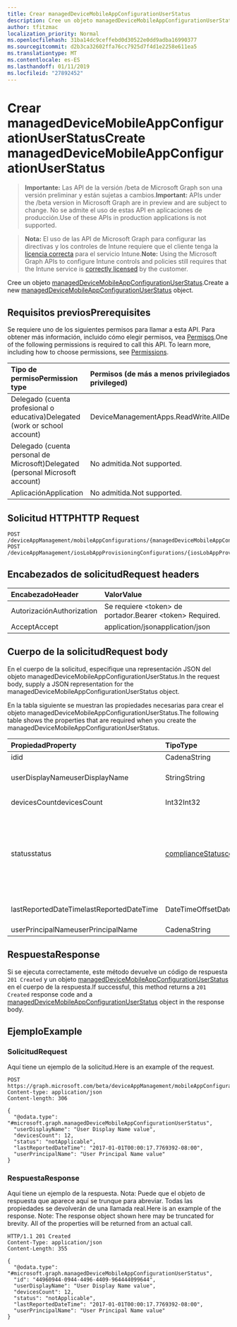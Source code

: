 ```yaml
---
title: Crear managedDeviceMobileAppConfigurationUserStatus
description: Cree un objeto managedDeviceMobileAppConfigurationUserStatus.
author: tfitzmac
localization_priority: Normal
ms.openlocfilehash: 31ba14dc9ceffebd0d30522e0dd9adba16990377
ms.sourcegitcommit: d2b3ca32602ffa76cc7925d7f4d1e2258e611ea5
ms.translationtype: MT
ms.contentlocale: es-ES
ms.lasthandoff: 01/11/2019
ms.locfileid: "27892452"
---
```

# <a name="create-manageddevicemobileappconfigurationuserstatus"></a><span data-ttu-id="4e202-103">Crear managedDeviceMobileAppConfigurationUserStatus</span><span class="sxs-lookup"><span data-stu-id="4e202-103">Create managedDeviceMobileAppConfigurationUserStatus</span></span>

> <span data-ttu-id="4e202-104">**Importante:** Las API de la versión /beta de Microsoft Graph son una versión preliminar y están sujetas a cambios.</span><span class="sxs-lookup"><span data-stu-id="4e202-104">**Important:** APIs under the /beta version in Microsoft Graph are in preview and are subject to change.</span></span> <span data-ttu-id="4e202-105">No se admite el uso de estas API en aplicaciones de producción.</span><span class="sxs-lookup"><span data-stu-id="4e202-105">Use of these APIs in production applications is not supported.</span></span>

> <span data-ttu-id="4e202-106">**Nota:** El uso de las API de Microsoft Graph para configurar las directivas y los controles de Intune requiere que el cliente tenga la [licencia correcta](https://go.microsoft.com/fwlink/?linkid=839381) para el servicio Intune.</span><span class="sxs-lookup"><span data-stu-id="4e202-106">**Note:** Using the Microsoft Graph APIs to configure Intune controls and policies still requires that the Intune service is [correctly licensed](https://go.microsoft.com/fwlink/?linkid=839381) by the customer.</span></span>

<span data-ttu-id="4e202-107">Cree un objeto [managedDeviceMobileAppConfigurationUserStatus](../resources/intune-apps-manageddevicemobileappconfigurationuserstatus.md).</span><span class="sxs-lookup"><span data-stu-id="4e202-107">Create a new [managedDeviceMobileAppConfigurationUserStatus](../resources/intune-apps-manageddevicemobileappconfigurationuserstatus.md) object.</span></span>
## <a name="prerequisites"></a><span data-ttu-id="4e202-108">Requisitos previos</span><span class="sxs-lookup"><span data-stu-id="4e202-108">Prerequisites</span></span>
<span data-ttu-id="4e202-p102">Se requiere uno de los siguientes permisos para llamar a esta API. Para obtener más información, incluido cómo elegir permisos, vea [Permisos](/graph/permissions-reference).</span><span class="sxs-lookup"><span data-stu-id="4e202-p102">One of the following permissions is required to call this API. To learn more, including how to choose permissions, see [Permissions](/graph/permissions-reference).</span></span>

|<span data-ttu-id="4e202-111">Tipo de permiso</span><span class="sxs-lookup"><span data-stu-id="4e202-111">Permission type</span></span>|<span data-ttu-id="4e202-112">Permisos (de más a menos privilegiados)</span><span class="sxs-lookup"><span data-stu-id="4e202-112">Permissions (from most to least privileged)</span></span>|
|:---|:---|
|<span data-ttu-id="4e202-113">Delegado (cuenta profesional o educativa)</span><span class="sxs-lookup"><span data-stu-id="4e202-113">Delegated (work or school account)</span></span>|<span data-ttu-id="4e202-114">DeviceManagementApps.ReadWrite.All</span><span class="sxs-lookup"><span data-stu-id="4e202-114">DeviceManagementApps.ReadWrite.All</span></span>|
|<span data-ttu-id="4e202-115">Delegado (cuenta personal de Microsoft)</span><span class="sxs-lookup"><span data-stu-id="4e202-115">Delegated (personal Microsoft account)</span></span>|<span data-ttu-id="4e202-116">No admitida.</span><span class="sxs-lookup"><span data-stu-id="4e202-116">Not supported.</span></span>|
|<span data-ttu-id="4e202-117">Aplicación</span><span class="sxs-lookup"><span data-stu-id="4e202-117">Application</span></span>|<span data-ttu-id="4e202-118">No admitida.</span><span class="sxs-lookup"><span data-stu-id="4e202-118">Not supported.</span></span>|

## <a name="http-request"></a><span data-ttu-id="4e202-119">Solicitud HTTP</span><span class="sxs-lookup"><span data-stu-id="4e202-119">HTTP Request</span></span>
<!-- {
  "blockType": "ignored"
}
-->
``` http
POST /deviceAppManagement/mobileAppConfigurations/{managedDeviceMobileAppConfigurationId}/userStatuses
POST /deviceAppManagement/iosLobAppProvisioningConfigurations/{iosLobAppProvisioningConfigurationId}/userStatuses
```

## <a name="request-headers"></a><span data-ttu-id="4e202-120">Encabezados de solicitud</span><span class="sxs-lookup"><span data-stu-id="4e202-120">Request headers</span></span>
|<span data-ttu-id="4e202-121">Encabezado</span><span class="sxs-lookup"><span data-stu-id="4e202-121">Header</span></span>|<span data-ttu-id="4e202-122">Valor</span><span class="sxs-lookup"><span data-stu-id="4e202-122">Value</span></span>|
|:---|:---|
|<span data-ttu-id="4e202-123">Autorización</span><span class="sxs-lookup"><span data-stu-id="4e202-123">Authorization</span></span>|<span data-ttu-id="4e202-124">Se requiere &lt;token&gt; de portador.</span><span class="sxs-lookup"><span data-stu-id="4e202-124">Bearer &lt;token&gt; Required.</span></span>|
|<span data-ttu-id="4e202-125">Accept</span><span class="sxs-lookup"><span data-stu-id="4e202-125">Accept</span></span>|<span data-ttu-id="4e202-126">application/json</span><span class="sxs-lookup"><span data-stu-id="4e202-126">application/json</span></span>|

## <a name="request-body"></a><span data-ttu-id="4e202-127">Cuerpo de la solicitud</span><span class="sxs-lookup"><span data-stu-id="4e202-127">Request body</span></span>
<span data-ttu-id="4e202-128">En el cuerpo de la solicitud, especifique una representación JSON del objeto managedDeviceMobileAppConfigurationUserStatus.</span><span class="sxs-lookup"><span data-stu-id="4e202-128">In the request body, supply a JSON representation for the managedDeviceMobileAppConfigurationUserStatus object.</span></span>

<span data-ttu-id="4e202-129">En la tabla siguiente se muestran las propiedades necesarias para crear el objeto managedDeviceMobileAppConfigurationUserStatus.</span><span class="sxs-lookup"><span data-stu-id="4e202-129">The following table shows the properties that are required when you create the managedDeviceMobileAppConfigurationUserStatus.</span></span>

|<span data-ttu-id="4e202-130">Propiedad</span><span class="sxs-lookup"><span data-stu-id="4e202-130">Property</span></span>|<span data-ttu-id="4e202-131">Tipo</span><span class="sxs-lookup"><span data-stu-id="4e202-131">Type</span></span>|<span data-ttu-id="4e202-132">Descripción</span><span class="sxs-lookup"><span data-stu-id="4e202-132">Description</span></span>|
|:---|:---|:---|
|<span data-ttu-id="4e202-133">id</span><span class="sxs-lookup"><span data-stu-id="4e202-133">id</span></span>|<span data-ttu-id="4e202-134">Cadena</span><span class="sxs-lookup"><span data-stu-id="4e202-134">String</span></span>|<span data-ttu-id="4e202-135">Clave de la entidad.</span><span class="sxs-lookup"><span data-stu-id="4e202-135">Key of the entity.</span></span>|
|<span data-ttu-id="4e202-136">userDisplayName</span><span class="sxs-lookup"><span data-stu-id="4e202-136">userDisplayName</span></span>|<span data-ttu-id="4e202-137">String</span><span class="sxs-lookup"><span data-stu-id="4e202-137">String</span></span>|<span data-ttu-id="4e202-138">Nombre de usuario de DevicePolicyStatus.</span><span class="sxs-lookup"><span data-stu-id="4e202-138">User name of the DevicePolicyStatus.</span></span>|
|<span data-ttu-id="4e202-139">devicesCount</span><span class="sxs-lookup"><span data-stu-id="4e202-139">devicesCount</span></span>|<span data-ttu-id="4e202-140">Int32</span><span class="sxs-lookup"><span data-stu-id="4e202-140">Int32</span></span>|<span data-ttu-id="4e202-141">Número de dispositivos para dicho usuario.</span><span class="sxs-lookup"><span data-stu-id="4e202-141">Devices count for that user.</span></span>|
|<span data-ttu-id="4e202-142">status</span><span class="sxs-lookup"><span data-stu-id="4e202-142">status</span></span>|[<span data-ttu-id="4e202-143">complianceStatus</span><span class="sxs-lookup"><span data-stu-id="4e202-143">complianceStatus</span></span>](../resources/intune-shared-compliancestatus.md)|<span data-ttu-id="4e202-144">Estado de cumplimiento del informe de directiva.</span><span class="sxs-lookup"><span data-stu-id="4e202-144">Compliance status of the policy report.</span></span> <span data-ttu-id="4e202-145">Los valores posibles son: `unknown`, `notApplicable`, `compliant`, `remediated`, `nonCompliant`, `error`, `conflict` y `notAssigned`.</span><span class="sxs-lookup"><span data-stu-id="4e202-145">Possible values are: `unknown`, `notApplicable`, `compliant`, `remediated`, `nonCompliant`, `error`, `conflict`, `notAssigned`.</span></span>|
|<span data-ttu-id="4e202-146">lastReportedDateTime</span><span class="sxs-lookup"><span data-stu-id="4e202-146">lastReportedDateTime</span></span>|<span data-ttu-id="4e202-147">DateTimeOffset</span><span class="sxs-lookup"><span data-stu-id="4e202-147">DateTimeOffset</span></span>|<span data-ttu-id="4e202-148">Fecha y hora de la última modificación del informe de directiva.</span><span class="sxs-lookup"><span data-stu-id="4e202-148">Last modified date time of the policy report.</span></span>|
|<span data-ttu-id="4e202-149">userPrincipalName</span><span class="sxs-lookup"><span data-stu-id="4e202-149">userPrincipalName</span></span>|<span data-ttu-id="4e202-150">Cadena</span><span class="sxs-lookup"><span data-stu-id="4e202-150">String</span></span>|<span data-ttu-id="4e202-151">UserPrincipalName.</span><span class="sxs-lookup"><span data-stu-id="4e202-151">UserPrincipalName.</span></span>|



## <a name="response"></a><span data-ttu-id="4e202-152">Respuesta</span><span class="sxs-lookup"><span data-stu-id="4e202-152">Response</span></span>
<span data-ttu-id="4e202-153">Si se ejecuta correctamente, este método devuelve un código de respuesta `201 Created` y un objeto [managedDeviceMobileAppConfigurationUserStatus](../resources/intune-apps-manageddevicemobileappconfigurationuserstatus.md) en el cuerpo de la respuesta.</span><span class="sxs-lookup"><span data-stu-id="4e202-153">If successful, this method returns a `201 Created` response code and a [managedDeviceMobileAppConfigurationUserStatus](../resources/intune-apps-manageddevicemobileappconfigurationuserstatus.md) object in the response body.</span></span>

## <a name="example"></a><span data-ttu-id="4e202-154">Ejemplo</span><span class="sxs-lookup"><span data-stu-id="4e202-154">Example</span></span>
### <a name="request"></a><span data-ttu-id="4e202-155">Solicitud</span><span class="sxs-lookup"><span data-stu-id="4e202-155">Request</span></span>
<span data-ttu-id="4e202-156">Aquí tiene un ejemplo de la solicitud.</span><span class="sxs-lookup"><span data-stu-id="4e202-156">Here is an example of the request.</span></span>
``` http
POST https://graph.microsoft.com/beta/deviceAppManagement/mobileAppConfigurations/{managedDeviceMobileAppConfigurationId}/userStatuses
Content-type: application/json
Content-length: 306

{
  "@odata.type": "#microsoft.graph.managedDeviceMobileAppConfigurationUserStatus",
  "userDisplayName": "User Display Name value",
  "devicesCount": 12,
  "status": "notApplicable",
  "lastReportedDateTime": "2017-01-01T00:00:17.7769392-08:00",
  "userPrincipalName": "User Principal Name value"
}
```

### <a name="response"></a><span data-ttu-id="4e202-157">Respuesta</span><span class="sxs-lookup"><span data-stu-id="4e202-157">Response</span></span>
<span data-ttu-id="4e202-p104">Aquí tiene un ejemplo de la respuesta. Nota: Puede que el objeto de respuesta que aparece aquí se trunque para abreviar. Todas las propiedades se devolverán de una llamada real.</span><span class="sxs-lookup"><span data-stu-id="4e202-p104">Here is an example of the response. Note: The response object shown here may be truncated for brevity. All of the properties will be returned from an actual call.</span></span>
``` http
HTTP/1.1 201 Created
Content-Type: application/json
Content-Length: 355

{
  "@odata.type": "#microsoft.graph.managedDeviceMobileAppConfigurationUserStatus",
  "id": "44960944-0944-4496-4409-964444099644",
  "userDisplayName": "User Display Name value",
  "devicesCount": 12,
  "status": "notApplicable",
  "lastReportedDateTime": "2017-01-01T00:00:17.7769392-08:00",
  "userPrincipalName": "User Principal Name value"
}
```





